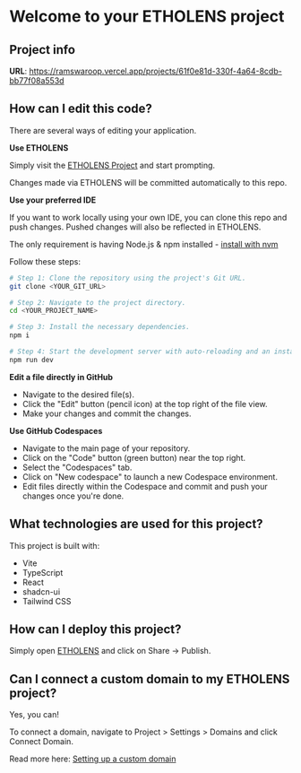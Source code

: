 # Welcome to your ETHOLENS project

## Project info

**URL**: https://ramswaroop.vercel.app/projects/61f0e81d-330f-4a64-8cdb-bb77f08a553d

## How can I edit this code?

There are several ways of editing your application.

**Use ETHOLENS**

Simply visit the [ETHOLENS Project](https://ramswaroop.vercel.app/projects/61f0e81d-330f-4a64-8cdb-bb77f08a553d) and start prompting.

Changes made via ETHOLENS will be committed automatically to this repo.

**Use your preferred IDE**

If you want to work locally using your own IDE, you can clone this repo and push changes. Pushed changes will also be reflected in ETHOLENS.

The only requirement is having Node.js & npm installed - [install with nvm](https://github.com/nvm-sh/nvm#installing-and-updating)

Follow these steps:

```sh
# Step 1: Clone the repository using the project's Git URL.
git clone <YOUR_GIT_URL>

# Step 2: Navigate to the project directory.
cd <YOUR_PROJECT_NAME>

# Step 3: Install the necessary dependencies.
npm i

# Step 4: Start the development server with auto-reloading and an instant preview.
npm run dev
```

**Edit a file directly in GitHub**

- Navigate to the desired file(s).
- Click the "Edit" button (pencil icon) at the top right of the file view.
- Make your changes and commit the changes.

**Use GitHub Codespaces**

- Navigate to the main page of your repository.
- Click on the "Code" button (green button) near the top right.
- Select the "Codespaces" tab.
- Click on "New codespace" to launch a new Codespace environment.
- Edit files directly within the Codespace and commit and push your changes once you're done.

## What technologies are used for this project?

This project is built with:

- Vite
- TypeScript
- React
- shadcn-ui
- Tailwind CSS

## How can I deploy this project?

Simply open [ETHOLENS](https://ramswaroop.vercel.app/projects/61f0e81d-330f-4a64-8cdb-bb77f08a553d) and click on Share -> Publish.

## Can I connect a custom domain to my ETHOLENS project?

Yes, you can!

To connect a domain, navigate to Project > Settings > Domains and click Connect Domain.

Read more here: [Setting up a custom domain](https://docs.ramswaroop.vercel.app/features/custom-domain#custom-domain)
